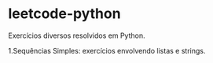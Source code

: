 # leetcode-python
Exercícios diversos resolvidos em Python.

1.Sequências Simples: exercícios envolvendo listas e strings.
